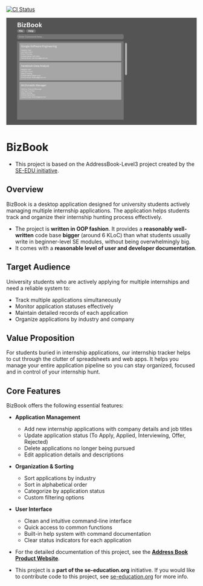 [![CI Status](https://github.com/se-edu/addressbook-level3/workflows/Java%20CI/badge.svg)](https://github.com/se-edu/addressbook-level3/actions)

![Ui](docs/images/Ui.png)

# BizBook

- This project is based on the AddressBook-Level3 project created by the [SE-EDU initiative](https://se-education.org).

## Overview

BizBook is a desktop application designed for university students actively managing multiple internship applications. The application helps students track and organize their internship hunting process effectively.

- The project is **written in OOP fashion**. It provides a **reasonably well-written** code base **bigger** (around 6 KLoC) than what students usually write in beginner-level SE modules, without being overwhelmingly big.
- It comes with a **reasonable level of user and developer documentation**.

## Target Audience

University students who are actively applying for multiple internships and need a reliable system to:

- Track multiple applications simultaneously
- Monitor application statuses effectively
- Maintain detailed records of each application
- Organize applications by industry and company

## Value Proposition

For students buried in internship applications, our internship tracker helps to cut through the clutter of spreadsheets and web apps. It helps you manage your entire application pipeline so you can stay organized, focused and in control of your internship hunt.

## Core Features

BizBook offers the following essential features:

- **Application Management**

  - Add new internship applications with company details and job titles
  - Update application status (To Apply, Applied, Interviewing, Offer, Rejected)
  - Delete applications no longer being pursued
  - Edit application details and descriptions

- **Organization & Sorting**

  - Sort applications by industry
  - Sort in alphabetical order
  - Categorize by application status
  - Custom filtering options

- **User Interface**

  - Clean and intuitive command-line interface
  - Quick access to common functions
  - Built-in help system with command documentation
  - Clear status indicators for each application

- For the detailed documentation of this project, see the **[Address Book Product Website](https://se-education.org/addressbook-level3)**.
- This project is a **part of the se-education.org** initiative. If you would like to contribute code to this project, see [se-education.org](https://se-education.org/#contributing-to-se-edu) for more info.
